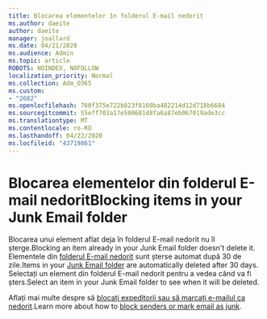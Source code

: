 ```yaml
---
title: Blocarea elementelor în folderul E-mail nedorit
ms.author: daeite
author: daeite
manager: joallard
ms.date: 04/21/2020
ms.audience: Admin
ms.topic: article
ROBOTS: NOINDEX, NOFOLLOW
localization_priority: Normal
ms.collection: Adm_O365
ms.custom:
- "2682"
ms.openlocfilehash: 760f375e722b823f8160ba482214d12d718b6684
ms.sourcegitcommit: 55eff703a17e500681d8fa6a87eb067019ade3cc
ms.translationtype: MT
ms.contentlocale: ro-RO
ms.lasthandoff: 04/22/2020
ms.locfileid: "43719861"
---
```

# <a name="blocking-items-in-your-junk-email-folder"></a><span data-ttu-id="c43ce-102">Blocarea elementelor din folderul E-mail nedorit</span><span class="sxs-lookup"><span data-stu-id="c43ce-102">Blocking items in your Junk Email folder</span></span>

<span data-ttu-id="c43ce-103">Blocarea unui element aflat deja în folderul E-mail nedorit nu îl șterge.</span><span class="sxs-lookup"><span data-stu-id="c43ce-103">Blocking an item already in your Junk Email folder doesn't delete it.</span></span> <span data-ttu-id="c43ce-104">Elementele din [folderul E-mail nedorit](https://outlook.live.com/mail/junkemail) sunt șterse automat după 30 de zile.</span><span class="sxs-lookup"><span data-stu-id="c43ce-104">Items in your [Junk Email folder](https://outlook.live.com/mail/junkemail) are automatically deleted after 30 days.</span></span> <span data-ttu-id="c43ce-105">Selectați un element din folderul E-mail nedorit pentru a vedea când va fi șters.</span><span class="sxs-lookup"><span data-stu-id="c43ce-105">Select an item in your Junk Email folder to see when it will be deleted.</span></span>

<span data-ttu-id="c43ce-106">Aflați mai multe despre să [blocați expeditorii sau să marcați e-mailul ca nedorit](https://support.office.com/article/a3ece97b-82f8-4a5e-9ac3-e92fa6427ae4).</span><span class="sxs-lookup"><span data-stu-id="c43ce-106">Learn more about how to [block senders or mark email as junk](https://support.office.com/article/a3ece97b-82f8-4a5e-9ac3-e92fa6427ae4).</span></span>